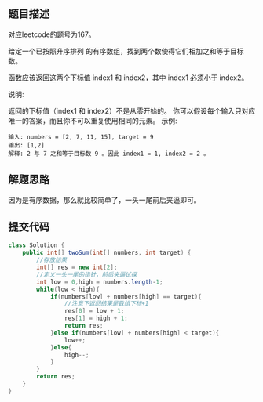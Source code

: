## 题目描述
对应leetcode的题号为167。

给定一个已按照升序排列 的有序数组，找到两个数使得它们相加之和等于目标数。

函数应该返回这两个下标值 index1 和 index2，其中 index1 必须小于 index2。

说明:

返回的下标值（index1 和 index2）不是从零开始的。
你可以假设每个输入只对应唯一的答案，而且你不可以重复使用相同的元素。
示例:


```
输入: numbers = [2, 7, 11, 15], target = 9
输出: [1,2]
解释: 2 与 7 之和等于目标数 9 。因此 index1 = 1, index2 = 2 。
```



## 解题思路

因为是有序数据，那么就比较简单了，一头一尾前后夹逼即可。

## 提交代码


```java
class Solution {
    public int[] twoSum(int[] numbers, int target) {
        //存放结果
        int[] res = new int[2];
        //定义一头一尾的指针，前后夹逼试探
        int low = 0,high = numbers.length-1;
        while(low < high){
            if(numbers[low] + numbers[high] == target){
                //注意下返回结果是数组下标+1
                res[0] = low + 1;
                res[1] = high + 1;
                return res;
            }else if(numbers[low] + numbers[high] < target){
                low++;
            }else{
                high--;
            }
        }
        return res;
    }
}
```
